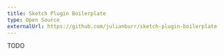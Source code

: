 ```yaml
---
title: Sketch Plugin Boilerplate
type: Open Source
externalUrl: https://github.com/julianburr/sketch-plugin-boilerplate
---
```


TODO
